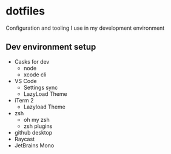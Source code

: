 # dotfiles
Configuration and tooling I use in my development environment

## Dev environment setup

- Casks for dev
  - node
  - xcode cli
- VS Code
  - Settings sync
  - LazyLoad Theme
- iTerm 2
  - Lazyload Theme
- zsh
  - oh my zsh
  - zsh plugins
- github desktop
- Raycast
- JetBrains Mono
